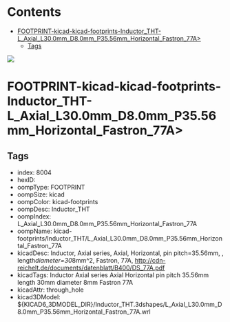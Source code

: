 



Contents
========

* [FOOTPRINT-kicad-kicad-footprints-Inductor_THT-L_Axial_L30.0mm_D8.0mm_P35.56mm_Horizontal_Fastron_77A>](#footprint-kicad-kicad-footprints-inductor_tht-l_axial_l300mm_d80mm_p3556mm_horizontal_fastron_77a)
	* [Tags](#tags)
  
![][im]
# FOOTPRINT-kicad-kicad-footprints-Inductor_THT-L_Axial_L30.0mm_D8.0mm_P35.56mm_Horizontal_Fastron_77A>

## Tags

- index: 8004
- hexID: 
- oompType: FOOTPRINT
- oompSize: kicad
- oompColor: kicad-footprints
- oompDesc: Inductor_THT
- oompIndex: L_Axial_L30.0mm_D8.0mm_P35.56mm_Horizontal_Fastron_77A
- oompName: kicad-footprints/Inductor_THT/L_Axial_L30.0mm_D8.0mm_P35.56mm_Horizontal_Fastron_77A
- kicadDesc: Inductor, Axial series, Axial, Horizontal, pin pitch=35.56mm, , length*diameter=30*8mm^2, Fastron, 77A, http://cdn-reichelt.de/documents/datenblatt/B400/DS_77A.pdf
- kicadTags: Inductor Axial series Axial Horizontal pin pitch 35.56mm  length 30mm diameter 8mm Fastron 77A
- kicadAttr: through_hole
- kicad3DModel: ${KICAD6_3DMODEL_DIR}/Inductor_THT.3dshapes/L_Axial_L30.0mm_D8.0mm_P35.56mm_Horizontal_Fastron_77A.wrl



[im]: image.png

